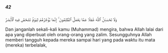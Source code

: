 ##### 42

<span class="ayah">وَلَا تَحْسَبَنَّ ٱللَّهَ غَٰفِلًا عَمَّا يَعْمَلُ ٱلظَّٰلِمُونَ ۚ إِنَّمَا يُؤَخِّرُهُمْ لِيَوْمٍۢ تَشْخَصُ فِيهِ ٱلْأَبْصَٰرُ</span>

<span class="ayah_translation">Dan janganlah sekali-kali kamu (Muhammad) mengira, bahwa Allah lalai dari apa yang diperbuat oleh orang-orang yang zalim. Sesungguhnya Allah memberi tangguh kepada mereka sampai hari yang pada waktu itu mata (mereka) terbelalak,</span>
